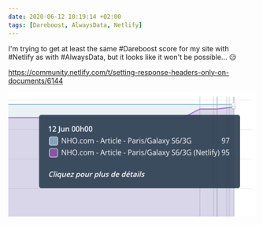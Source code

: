 ```yaml
---
date: 2020-06-12 10:19:14 +02:00
tags: [Dareboost, AlwaysData, Netlify]
---
```


I'm trying to get at least the same #Dareboost score for my site with #Netlify as with #AlwaysData, but it looks like it won't be possible… 😥

https://community.netlify.com/t/setting-response-headers-only-on-documents/6144

![Screenshot of Dareboost scores for AlwaysData and Netlify](dareboost-alwaysdata-netlify.png)
